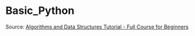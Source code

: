 # Basic_Python

Source:
[Algorithms and Data Structures Tutorial - Full Course for Beginners](https://www.youtube.com/watch?v=8hly31xKli0)